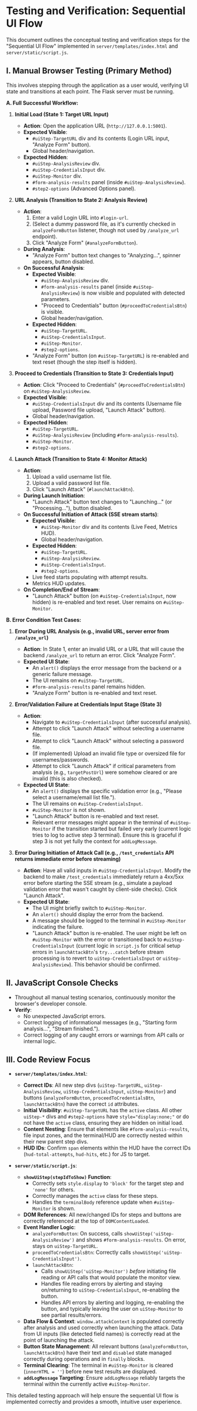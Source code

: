 # Testing and Verification: Sequential UI Flow

This document outlines the conceptual testing and verification steps for the "Sequential UI Flow" implemented in `server/templates/index.html` and `server/static/script.js`.

## I. Manual Browser Testing (Primary Method)

This involves stepping through the application as a user would, verifying UI state and transitions at each point. The Flask server must be running.

**A. Full Successful Workflow:**

1.  **Initial Load (State 1: Target URL Input)**
    *   **Action**: Open the application URL (`http://127.0.0.1:5001`).
    *   **Expected Visible**:
        *   `#uiStep-TargetURL` div and its contents (Login URL input, "Analyze Form" button).
        *   Global header/navigation.
    *   **Expected Hidden**:
        *   `#uiStep-AnalysisReview` div.
        *   `#uiStep-CredentialsInput` div.
        *   `#uiStep-Monitor` div.
        *   `#form-analysis-results` panel (inside `#uiStep-AnalysisReview`).
        *   `#step2-options` (Advanced Options panel).

2.  **URL Analysis (Transition to State 2: Analysis Review)**
    *   **Action**:
        1.  Enter a valid Login URL into `#login-url`.
        2.  (Select a dummy password file, as it's currently checked in `analyzeFormButton` listener, though not used by `/analyze_url` endpoint).
        3.  Click "Analyze Form" (`#analyzeFormButton`).
    *   **During Analysis**:
        *   "Analyze Form" button text changes to "Analyzing...", spinner appears, button disabled.
    *   **On Successful Analysis**:
        *   **Expected Visible**:
            *   `#uiStep-AnalysisReview` div.
            *   `#form-analysis-results` panel (inside `#uiStep-AnalysisReview`) is now visible and populated with detected parameters.
            *   "Proceed to Credentials" button (`#proceedToCredentialsBtn`) is visible.
            *   Global header/navigation.
        *   **Expected Hidden**:
            *   `#uiStep-TargetURL`.
            *   `#uiStep-CredentialsInput`.
            *   `#uiStep-Monitor`.
            *   `#step2-options`.
        *   "Analyze Form" button (on `#uiStep-TargetURL`) is re-enabled and text reset (though the step itself is hidden).

3.  **Proceed to Credentials (Transition to State 3: Credentials Input)**
    *   **Action**: Click "Proceed to Credentials" (`#proceedToCredentialsBtn`) on `#uiStep-AnalysisReview`.
    *   **Expected Visible**:
        *   `#uiStep-CredentialsInput` div and its contents (Username file upload, Password file upload, "Launch Attack" button).
        *   Global header/navigation.
    *   **Expected Hidden**:
        *   `#uiStep-TargetURL`.
        *   `#uiStep-AnalysisReview` (including `#form-analysis-results`).
        *   `#uiStep-Monitor`.
        *   `#step2-options`.

4.  **Launch Attack (Transition to State 4: Monitor Attack)**
    *   **Action**:
        1.  Upload a valid username list file.
        2.  Upload a valid password list file.
        3.  Click "Launch Attack" (`#launchAttackBtn`).
    *   **During Launch Initiation**:
        *   "Launch Attack" button text changes to "Launching..." (or "Processing..."), button disabled.
    *   **On Successful Initiation of Attack (SSE stream starts)**:
        *   **Expected Visible**:
            *   `#uiStep-Monitor` div and its contents (Live Feed, Metrics HUD).
            *   Global header/navigation.
        *   **Expected Hidden**:
            *   `#uiStep-TargetURL`.
            *   `#uiStep-AnalysisReview`.
            *   `#uiStep-CredentialsInput`.
            *   `#step2-options`.
        *   Live feed starts populating with attempt results.
        *   Metrics HUD updates.
    *   **On Completion/End of Stream**:
        *   "Launch Attack" button (on `#uiStep-CredentialsInput`, now hidden) is re-enabled and text reset. User remains on `#uiStep-Monitor`.

**B. Error Condition Test Cases:**

1.  **Error During URL Analysis (e.g., invalid URL, server error from `/analyze_url`)**
    *   **Action**: In State 1, enter an invalid URL or a URL that will cause the backend `/analyze_url` to return an error. Click "Analyze Form".
    *   **Expected UI State**:
        *   An `alert()` displays the error message from the backend or a generic failure message.
        *   The UI remains on `#uiStep-TargetURL`.
        *   `#form-analysis-results` panel remains hidden.
        *   "Analyze Form" button is re-enabled and text reset.

2.  **Error/Validation Failure at Credentials Input Stage (State 3)**
    *   **Action**:
        *   Navigate to `#uiStep-CredentialsInput` (after successful analysis).
        *   Attempt to click "Launch Attack" without selecting a username file.
        *   Attempt to click "Launch Attack" without selecting a password file.
        *   (If implemented) Upload an invalid file type or oversized file for usernames/passwords.
        *   Attempt to click "Launch Attack" if critical parameters from analysis (e.g., `targetPostUrl`) were somehow cleared or are invalid (this is also checked).
    *   **Expected UI State**:
        *   An `alert()` displays the specific validation error (e.g., "Please select a username/email list file.").
        *   The UI remains on `#uiStep-CredentialsInput`.
        *   `#uiStep-Monitor` is not shown.
        *   "Launch Attack" button is re-enabled and text reset.
        *   Relevant error messages might appear in the terminal of `#uiStep-Monitor` if the transition started but failed very early (current logic tries to log to active step 3 terminal). Ensure this is graceful if step 3 is not yet fully the context for `addLogMessage`.

3.  **Error During Initiation of Attack Call (e.g., `/test_credentials` API returns immediate error before streaming)**
    *   **Action**: Have all valid inputs in `#uiStep-CredentialsInput`. Modify the backend to make `/test_credentials` immediately return a 4xx/5xx error before starting the SSE stream (e.g., simulate a payload validation error that wasn't caught by client-side checks). Click "Launch Attack".
    *   **Expected UI State**:
        *   The UI might briefly switch to `#uiStep-Monitor`.
        *   An `alert()` should display the error from the backend.
        *   A message should be logged to the terminal in `#uiStep-Monitor` indicating the failure.
        *   "Launch Attack" button is re-enabled. The user might be left on `#uiStep-Monitor` with the error or transitioned back to `#uiStep-CredentialsInput` (current logic in `script.js` for critical setup errors in `launchAttackBtn`'s `try...catch` before stream processing is to revert to `uiStep-CredentialsInput` or `uiStep-AnalysisReview`). This behavior should be confirmed.

## II. JavaScript Console Checks

*   Throughout all manual testing scenarios, continuously monitor the browser's developer console.
*   **Verify**:
    *   No unexpected JavaScript errors.
    *   Correct logging of informational messages (e.g., "Starting form analysis...", "Stream finished.").
    *   Correct logging of any caught errors or warnings from API calls or internal logic.

## III. Code Review Focus

*   **`server/templates/index.html`**:
    *   **Correct IDs**: All new step divs (`uiStep-TargetURL`, `uiStep-AnalysisReview`, `uiStep-CredentialsInput`, `uiStep-Monitor`) and buttons (`analyzeFormButton`, `proceedToCredentialsBtn`, `launchAttackBtn`) have the correct `id` attributes.
    *   **Initial Visibility**: `#uiStep-TargetURL` has the `active` class. All other `uiStep-*` divs and `#step2-options` have `style="display:none;"` or do not have the `active` class, ensuring they are hidden on initial load.
    *   **Content Nesting**: Ensure that elements like `#form-analysis-results`, file input zones, and the terminal/HUD are correctly nested within their new parent step divs.
    *   **HUD IDs**: Confirm `span` elements within the HUD have the correct IDs (`hud-total-attempts`, `hud-hits`, etc.) for JS to target.

*   **`server/static/script.js`**:
    *   **`showUiStep(stepIdToShow)` Function**:
        *   Correctly sets `style.display` to `'block'` for the target step and `'none'` for others.
        *   Correctly manages the `active` class for these steps.
        *   Handles the `terminalBody` reference update when `#uiStep-Monitor` is shown.
    *   **DOM References**: All new/changed IDs for steps and buttons are correctly referenced at the top of `DOMContentLoaded`.
    *   **Event Handler Logic**:
        *   `analyzeFormButton`: On success, calls `showUiStep('uiStep-AnalysisReview')` and shows `#form-analysis-results`. On error, stays on `uiStep-TargetURL`.
        *   `proceedToCredentialsBtn`: Correctly calls `showUiStep('uiStep-CredentialsInput')`.
        *   `launchAttackBtn`:
            *   Calls `showUiStep('uiStep-Monitor')` *before* initiating file reading or API calls that would populate the monitor view.
            *   Handles file reading errors by alerting and staying on/returning to `uiStep-CredentialsInput`, re-enabling the button.
            *   Handles API errors by alerting and logging, re-enabling the button, and typically leaving the user on `uiStep-Monitor` to see partial results/errors.
    *   **Data Flow & Context**: `window.attackContext` is populated correctly after analysis and used correctly when launching the attack. Data from UI inputs (like detected field names) is correctly read at the point of launching the attack.
    *   **Button State Management**: All relevant buttons (`analyzeFormButton`, `launchAttackBtn`) have their text and `disabled` state managed correctly during operations and in `finally` blocks.
    *   **Terminal Clearing**: The terminal in `#uiStep-Monitor` is cleared (`innerHTML = ''`) before new test results are displayed.
    *   **`addLogMessage` Targeting**: Ensure `addLogMessage` reliably targets the terminal within the currently active `#uiStep-Monitor`.

This detailed testing approach will help ensure the sequential UI flow is implemented correctly and provides a smooth, intuitive user experience.
